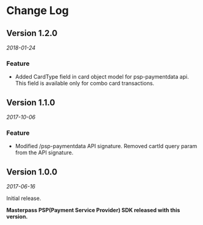 # Change Log


## Version 1.2.0

_2018-01-24_

### Feature
 *  Added CardType field in card object model for psp-paymentdata api. This field is available only for combo card transactions.
 
## Version 1.1.0

_2017-10-06_

### Feature
 *  Modified /psp-paymentdata API signature. Removed cartId query param from the API signature.


## Version 1.0.0

_2017-06-16_

Initial release.

**Masterpass PSP(Payment Service Provider) SDK released with this version.**
